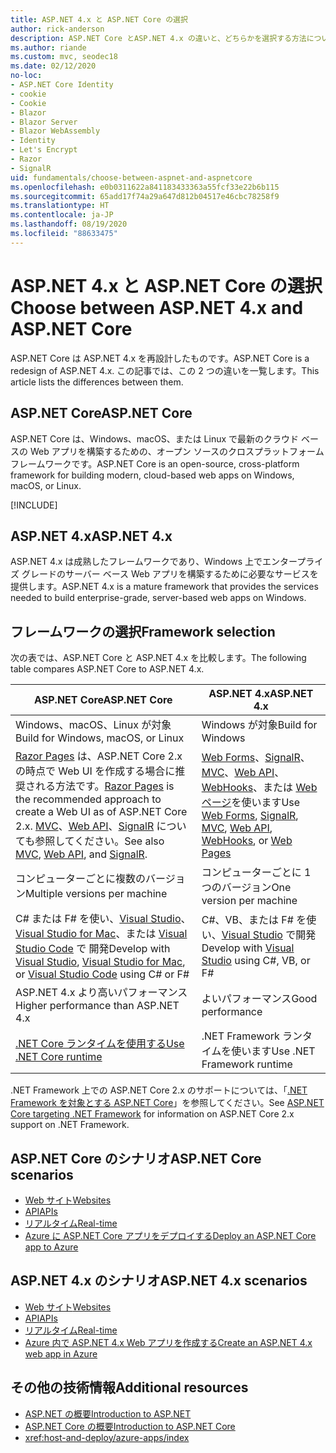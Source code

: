 ```yaml
---
title: ASP.NET 4.x と ASP.NET Core の選択
author: rick-anderson
description: ASP.NET Core とASP.NET 4.x の違いと、どちらかを選択する方法について説明します。
ms.author: riande
ms.custom: mvc, seodec18
ms.date: 02/12/2020
no-loc:
- ASP.NET Core Identity
- cookie
- Cookie
- Blazor
- Blazor Server
- Blazor WebAssembly
- Identity
- Let's Encrypt
- Razor
- SignalR
uid: fundamentals/choose-between-aspnet-and-aspnetcore
ms.openlocfilehash: e0b0311622a841183433363a55fcf33e22b6b115
ms.sourcegitcommit: 65add17f74a29a647d812b04517e46cbc78258f9
ms.translationtype: HT
ms.contentlocale: ja-JP
ms.lasthandoff: 08/19/2020
ms.locfileid: "88633475"
---
```

# <a name="choose-between-aspnet-4x-and-aspnet-core"></a><span data-ttu-id="aef29-103">ASP.NET 4.x と ASP.NET Core の選択</span><span class="sxs-lookup"><span data-stu-id="aef29-103">Choose between ASP.NET 4.x and ASP.NET Core</span></span>

<span data-ttu-id="aef29-104">ASP.NET Core は ASP.NET 4.x を再設計したものです。</span><span class="sxs-lookup"><span data-stu-id="aef29-104">ASP.NET Core is a redesign of ASP.NET 4.x.</span></span> <span data-ttu-id="aef29-105">この記事では、この 2 つの違いを一覧します。</span><span class="sxs-lookup"><span data-stu-id="aef29-105">This article lists the differences between them.</span></span>

## <a name="aspnet-core"></a><span data-ttu-id="aef29-106">ASP.NET Core</span><span class="sxs-lookup"><span data-stu-id="aef29-106">ASP.NET Core</span></span>

<span data-ttu-id="aef29-107">ASP.NET Core は、Windows、macOS、または Linux で最新のクラウド ベースの Web アプリを構築するための、オープン ソースのクロスプラットフォーム フレームワークです。</span><span class="sxs-lookup"><span data-stu-id="aef29-107">ASP.NET Core is an open-source, cross-platform framework for building modern, cloud-based web apps on Windows, macOS, or Linux.</span></span>

[!INCLUDE[](~/includes/benefits.md)]

## <a name="aspnet-4x"></a><span data-ttu-id="aef29-108">ASP.NET 4.x</span><span class="sxs-lookup"><span data-stu-id="aef29-108">ASP.NET 4.x</span></span>

<span data-ttu-id="aef29-109">ASP.NET 4.x は成熟したフレームワークであり、Windows 上でエンタープライズ グレードのサーバー ベース Web アプリを構築するために必要なサービスを提供します。</span><span class="sxs-lookup"><span data-stu-id="aef29-109">ASP.NET 4.x is a mature framework that provides the services needed to build enterprise-grade, server-based web apps on Windows.</span></span>

## <a name="framework-selection"></a><span data-ttu-id="aef29-110">フレームワークの選択</span><span class="sxs-lookup"><span data-stu-id="aef29-110">Framework selection</span></span>

<span data-ttu-id="aef29-111">次の表では、ASP.NET Core と ASP.NET 4.x を比較します。</span><span class="sxs-lookup"><span data-stu-id="aef29-111">The following table compares ASP.NET Core to ASP.NET 4.x.</span></span>

| <span data-ttu-id="aef29-112">ASP.NET Core</span><span class="sxs-lookup"><span data-stu-id="aef29-112">ASP.NET Core</span></span> | <span data-ttu-id="aef29-113">ASP.NET 4.x</span><span class="sxs-lookup"><span data-stu-id="aef29-113">ASP.NET 4.x</span></span> |
|---|---|
|<span data-ttu-id="aef29-114">Windows、macOS、Linux が対象</span><span class="sxs-lookup"><span data-stu-id="aef29-114">Build for Windows, macOS, or Linux</span></span>|<span data-ttu-id="aef29-115">Windows が対象</span><span class="sxs-lookup"><span data-stu-id="aef29-115">Build for Windows</span></span>|
|<span data-ttu-id="aef29-116">[Razor Pages](xref:razor-pages/index) は、ASP.NET Core 2.x の時点で Web UI を作成する場合に推奨される方法です。</span><span class="sxs-lookup"><span data-stu-id="aef29-116">[Razor Pages](xref:razor-pages/index) is the recommended approach to create a Web UI as of ASP.NET Core 2.x.</span></span> <span data-ttu-id="aef29-117">[MVC](xref:mvc/overview)、[Web API](xref:tutorials/first-web-api)、[SignalR](xref:signalr/introduction) についても参照してください。</span><span class="sxs-lookup"><span data-stu-id="aef29-117">See also [MVC](xref:mvc/overview), [Web API](xref:tutorials/first-web-api), and [SignalR](xref:signalr/introduction).</span></span>|<span data-ttu-id="aef29-118">[Web Forms](/aspnet/web-forms)、[SignalR](/aspnet/signalr)、[MVC](/aspnet/mvc)、[Web API](/aspnet/web-api/)、[WebHooks](/aspnet/webhooks/)、または [Web ページ](/aspnet/web-pages)を使います</span><span class="sxs-lookup"><span data-stu-id="aef29-118">Use [Web Forms](/aspnet/web-forms), [SignalR](/aspnet/signalr), [MVC](/aspnet/mvc), [Web API](/aspnet/web-api/), [WebHooks](/aspnet/webhooks/), or [Web Pages](/aspnet/web-pages)</span></span>|
|<span data-ttu-id="aef29-119">コンピューターごとに複数のバージョン</span><span class="sxs-lookup"><span data-stu-id="aef29-119">Multiple versions per machine</span></span>|<span data-ttu-id="aef29-120">コンピューターごとに 1 つのバージョン</span><span class="sxs-lookup"><span data-stu-id="aef29-120">One version per machine</span></span>|
|<span data-ttu-id="aef29-121">C# または F# を使い、[Visual Studio](https://visualstudio.microsoft.com/vs/)、[Visual Studio for Mac](https://visualstudio.microsoft.com/vs/mac/)、または [Visual Studio Code](https://code.visualstudio.com/) で 開発</span><span class="sxs-lookup"><span data-stu-id="aef29-121">Develop with [Visual Studio](https://visualstudio.microsoft.com/vs/), [Visual Studio for Mac](https://visualstudio.microsoft.com/vs/mac/), or [Visual Studio Code](https://code.visualstudio.com/) using C# or F#</span></span>|<span data-ttu-id="aef29-122">C#、VB、または F# を使い、[Visual Studio](https://visualstudio.microsoft.com/vs/) で開発</span><span class="sxs-lookup"><span data-stu-id="aef29-122">Develop with [Visual Studio](https://visualstudio.microsoft.com/vs/) using C#, VB, or F#</span></span>|
|<span data-ttu-id="aef29-123">ASP.NET 4.x より高いパフォーマンス</span><span class="sxs-lookup"><span data-stu-id="aef29-123">Higher performance than ASP.NET 4.x</span></span>|<span data-ttu-id="aef29-124">よいパフォーマンス</span><span class="sxs-lookup"><span data-stu-id="aef29-124">Good performance</span></span>|
|[<span data-ttu-id="aef29-125">.NET Core ランタイムを使用する</span><span class="sxs-lookup"><span data-stu-id="aef29-125">Use .NET Core runtime</span></span>](/dotnet/standard/choosing-core-framework-server)|<span data-ttu-id="aef29-126">.NET Framework ランタイムを使います</span><span class="sxs-lookup"><span data-stu-id="aef29-126">Use .NET Framework runtime</span></span>|

<span data-ttu-id="aef29-127">.NET Framework 上での ASP.NET Core 2.x のサポートについては、「[.NET Framework を対象とする ASP.NET Core](xref:index#target-framework)」を参照してください。</span><span class="sxs-lookup"><span data-stu-id="aef29-127">See [ASP.NET Core targeting .NET Framework](xref:index#target-framework) for information on ASP.NET Core 2.x support on .NET Framework.</span></span>

## <a name="aspnet-core-scenarios"></a><span data-ttu-id="aef29-128">ASP.NET Core のシナリオ</span><span class="sxs-lookup"><span data-stu-id="aef29-128">ASP.NET Core scenarios</span></span>

* [<span data-ttu-id="aef29-129">Web サイト</span><span class="sxs-lookup"><span data-stu-id="aef29-129">Websites</span></span>](xref:tutorials/first-mvc-app/index)
* [<span data-ttu-id="aef29-130">API</span><span class="sxs-lookup"><span data-stu-id="aef29-130">APIs</span></span>](xref:tutorials/first-web-api)
* [<span data-ttu-id="aef29-131">リアルタイム</span><span class="sxs-lookup"><span data-stu-id="aef29-131">Real-time</span></span>](xref:signalr/introduction)
* [<span data-ttu-id="aef29-132">Azure に ASP.NET Core アプリをデプロイする</span><span class="sxs-lookup"><span data-stu-id="aef29-132">Deploy an ASP.NET Core app to Azure</span></span>](/azure/app-service/app-service-web-get-started-dotnet)

## <a name="aspnet-4x-scenarios"></a><span data-ttu-id="aef29-133">ASP.NET 4.x のシナリオ</span><span class="sxs-lookup"><span data-stu-id="aef29-133">ASP.NET 4.x scenarios</span></span>

* [<span data-ttu-id="aef29-134">Web サイト</span><span class="sxs-lookup"><span data-stu-id="aef29-134">Websites</span></span>](/aspnet/mvc)
* [<span data-ttu-id="aef29-135">API</span><span class="sxs-lookup"><span data-stu-id="aef29-135">APIs</span></span>](/aspnet/web-api)
* [<span data-ttu-id="aef29-136">リアルタイム</span><span class="sxs-lookup"><span data-stu-id="aef29-136">Real-time</span></span>](/aspnet/signalr)
* [<span data-ttu-id="aef29-137">Azure 内で ASP.NET 4.x Web アプリを作成する</span><span class="sxs-lookup"><span data-stu-id="aef29-137">Create an ASP.NET 4.x web app in Azure</span></span>](/azure/app-service/app-service-web-get-started-dotnet-framework)

## <a name="additional-resources"></a><span data-ttu-id="aef29-138">その他の技術情報</span><span class="sxs-lookup"><span data-stu-id="aef29-138">Additional resources</span></span>

* [<span data-ttu-id="aef29-139">ASP.NET の概要</span><span class="sxs-lookup"><span data-stu-id="aef29-139">Introduction to ASP.NET</span></span>](/aspnet/overview)
* [<span data-ttu-id="aef29-140">ASP.NET Core の概要</span><span class="sxs-lookup"><span data-stu-id="aef29-140">Introduction to ASP.NET Core</span></span>](xref:index)
* <xref:host-and-deploy/azure-apps/index>
